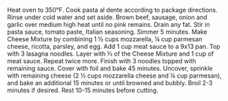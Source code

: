 Heat oven to 350°F. Cook pasta al dente according to package directions. Rinse under cold water and set aside.
Brown beef, sausage, onion and garlic over medium high heat until no pink remains. Drain any fat.
Stir in pasta sauce, tomato paste, Italian seasoning. Simmer 5 minutes.
Make Cheese Mixture by combining 1 ½ cups mozzarella, ¼ cup parmesan cheese, ricotta, parsley, and egg.
Add 1 cup meat sauce to a 9x13 pan.
Top with 3 lasagna noodles. Layer with ⅓ of the Cheese Mixture and 1 cup of meat sauce.
Repeat twice more.
Finish with 3 noodles topped with remaining sauce.
Cover with foil and bake 45 minutes. 
Uncover, sprinkle with remaining cheese (2 ½ cups mozzarella cheese and ¼ cup parmesan), and bake an additional 15 minutes or until browned and bubbly. Broil 2-3 minutes if desired.
Rest 10-15 minutes before cutting.